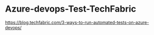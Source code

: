 # Azure-devops-Test-TechFabric
https://blog.techfabric.com/3-ways-to-run-automated-tests-on-azure-devops/
